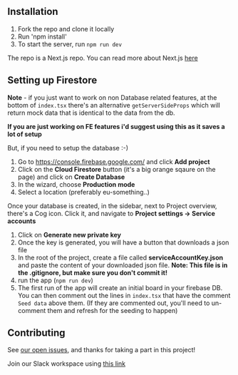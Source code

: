 ## Installation

1. Fork the repo and clone it locally
2. Run 'npm install'
3. To start the server, run `npm run dev`

The repo is a Next.js repo. You can read more about Next.js [here](https://nextjs.org/docs)

## Setting up Firestore

**Note** - if you just want to work on non Database related features, at the bottom of `index.tsx` there's an alternative `getServerSideProps` which will return mock data that is identical to the data from the db.

**If you are just working on FE features i'd suggest using this as it saves a lot of setup**

But, if you need to setup the database :-)

1. Go to https://console.firebase.google.com/ and click **Add project**
2. Click on the **Cloud Firestore** button (it's a big orange sqaure on the page) and click on **Create Database**
3. In the wizard, choose **Production mode**
4. Select a location (preferably eu-something..)

Once your database is created, in the sidebar, next to Project overview, there's a Cog icon. Click it, and navigate to **Project settings -> Service accounts**

1. Click on **Generate new private key**
2. Once the key is generated, you will have a button that downloads a json file
3. In the root of the project, create a file called **serviceAccountKey.json** and paste the content of your downloaded json file. **Note: This file is in the .gitignore, but make sure you don't commit it!**
4. run the app (`npm run dev`)
5. The first run of the app will create an initial board in your firebase DB. You can then comment out the lines in `index.tsx` that have the comment `Seed data` above them. (If they are commented out, you'll need to un-comment them and refresh for the seeding to happen)

## Contributing

See [our open issues](https://github.com/uriklar/professor/issues), and thanks for taking a part in this project!

Join our Slack workspace using [this link](https://join.slack.com/t/professorcrew/shared_invite/zt-p75wib6f-KjlwEii0HoCgXyQXFKiYIw)
